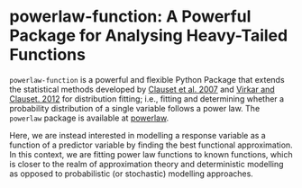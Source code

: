 # powerlaw-function: A Powerful Package for Analysing Heavy-Tailed Functions

`powerlaw-function` is a powerful and flexible Python Package that extends the statistical methods developed by [Clauset et al. 2007](https://arxiv.org/abs/0706.1062) and [Virkar and Clauset. 2012](https://arxiv.org/abs/1208.3524) for distribution fitting; i.e., fitting and determining whether a probability distribution of a single variable follows a power law.</b>
The `powerlaw` package is available at [powerlaw](https://github.com/jeffalstott/powerlaw/tree/master).

Here, we are instead interested in modelling a response variable as a function of a predictor variable by finding the best functional approximation. In this context, we are fitting power law functions to known functions, which is closer to the realm of approximation theory and deterministic modelling as opposed to probabilistic (or stochastic) modelling approaches.
